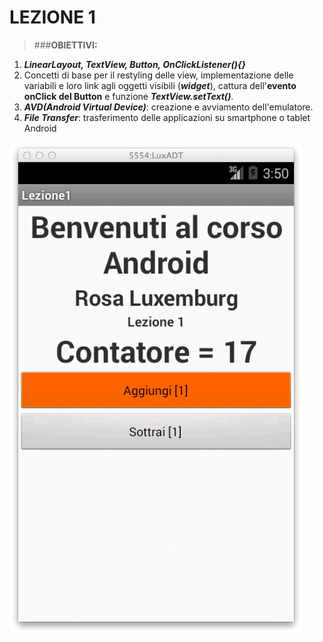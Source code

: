 # LEZIONE 1 #
>###__OBIETTIVI:__
1. _**LinearLayout, TextView, Button, OnClickListener(){}**_
2. Concetti di base per il restyling delle view, implementazione delle variabili e loro link agli oggetti visibili (_**widget**_), cattura dell'**evento onClick del Button** e funzione _**TextView.setText()**_.
3. _**AVD(Android Virtual Device)**_: creazione e avviamento dell'emulatore.
4. _**File Transfer**_: trasferimento delle applicazioni su smartphone o tablet Android

![Lezione 1](https://github.com/rdgmus/Luxemburg/blob/master/images/screenshotLezione1.png)
